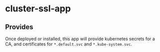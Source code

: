 # cluster-ssl-app

## Provides

Once deployed or installed, this app will provide kubernetes secrets for a CA, and certificates for `*.default.svc` and `*.kube-system.svc`.


